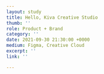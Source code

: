 ```yaml
---
layout: study
title: Hello, Kiva Creative Studio
thumb: ''
role: Product + Brand
category: ''
date: 2021-09-30 21:30:00 +0000
medium: Figma, Creative Cloud
excerpt: ''
link: ''

---
```

